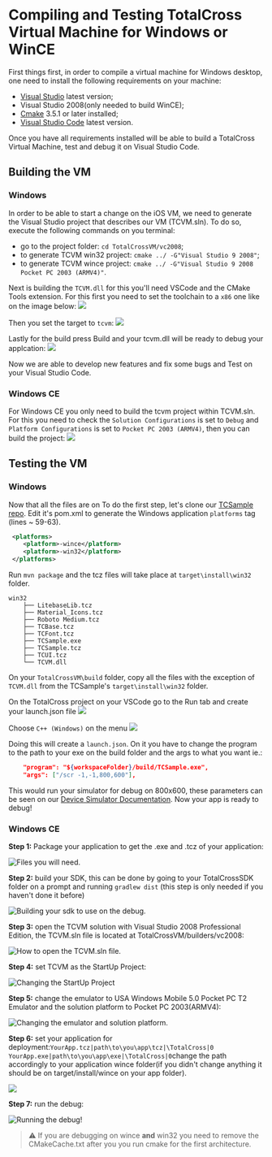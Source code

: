 # Compiling and Testing TotalCross Virtual Machine for Windows or WinCE
First things first, in order to compile a virtual machine for Windows desktop, one need to install the following requirements on your machine:

- [Visual Studio](visualstudio.microsoft.com) latest version;
- Visual Studio 2008(only needed to build WinCE);
- [Cmake](https://cmake.org/) 3.5.1 or later installed;
- [Visual Studio Code](visualstudio.microsoft.com) latest version.

Once you have all requirements installed will be able to build a TotalCross Virtual Machine, test and debug it on Visual Studio Code.

## Building the VM

### Windows

In order to be able to start a change on the iOS VM, we need to generate the Visual Studio project that describes our VM (TCVM.sln). To do so, execute the following commands on you terminal:

- go to the project folder: `cd TotalCrossVM/vc2008`;
- to generate TCVM win32 project: `cmake ../ -G"Visual Studio 9 2008"`;
- to generate TCVM wince project: `cmake ../ -G"Visual Studio 9 2008 Pocket PC 2003 (ARMV4)"`.

Next is building the `TCVM.dll` for this you'll need VSCode and the CMake Tools extension. For this first you need to set the toolchain to a `x86` one like on the image below:
![](https://imgur.com/YY3VvLV.png)

Then you set the target to `tcvm`:
![](https://imgur.com/PIjFkhi.png)

Lastly for the build press Build and your tcvm.dll will be ready to debug your applcation:
![](https://imgur.com/YLo5AaS.png)

Now we are able to develop new features and fix some bugs and Test on your Visual Studio Code.

### Windows CE

For Windows CE you only need to build the tcvm project within TCVM.sln. For this you need to check the `Solution Configurations` is set to `Debug` and `Platform Configurations` is set to `Pocket PC 2003 (ARMV4)`, then you can build the project:
![](https://imgur.com/MFwBfvP.png)

## Testing the VM

### Windows

Now that all the files are on To do the first step, let's clone our [TCSample repo](https://github.com/TotalCross/tc-sample). Edit it's pom.xml to generate the Windows application `platforms` tag (lines ~ 59-63).
```xml
 <platforms>
    <platform>-wince</platform>
    <platform>-win32</platform>
 </platforms>
```
Run `mvn package` and the tcz files will take place at `target\install\win32` folder.

```
win32
    ├── LitebaseLib.tcz
    ├── Material_Icons.tcz
    ├── Roboto Medium.tcz
    ├── TCBase.tcz
    ├── TCFont.tcz
    ├── TCSample.exe
    ├── TCSample.tcz
    ├── TCUI.tcz
    └── TCVM.dll
```
On your `TotalCrossVM\build` folder, copy all the files with the exception of `TCVM.dll` from the TCSample's `target\install\win32` folder.

On the TotalCross project on your VSCode go to the Run tab and create your launch.json file
![](https://imgur.com/npdLmQX.png)

Choose `C++ (Windows)` on the menu
![](https://imgur.com/8J0jV2P.png)

Doing this will create a `launch.json`. On it you have to change the program to the path to your exe on the build folder and the args to what you want ie.:
```json
    "program": "${workspaceFolder}/build/TCSample.exe",
    "args": ["/scr -1,-1,800,600"],
```

This would run your simulator for debug on 800x600, these parameters can be seen on our [Device Simulator Documentation](https://learn.totalcross.com/documentation/guides/device-simulator#screen-sizes-parameters). Now your app is ready to debug!

### Windows CE

**Step 1:** Package your application to get the .exe and .tcz of your application:

![Files you will need.](https://raw.githubusercontent.com/TotalCross/totalcross-docs/master/.gitbook/assets/packaged_files.png)

**Step 2:** build your SDK, this can be done by going to your TotalCrossSDK folder on a prompt and running `gradlew dist` \(this step is only needed if you haven't done it before\)

![Building your sdk to use on the debug.](https://raw.githubusercontent.com/TotalCross/totalcross-docs/master/.gitbook/assets/building_sdk.gif)

**Step 3:** open the TCVM solution with Visual Studio 2008 Professional Edition, the TCVM.sln file is located at TotalCrossVM/builders/vc2008:

![How to open the TCVM.sln file.](https://raw.githubusercontent.com/TotalCross/totalcross-docs/master/.gitbook/assets/open_solution.gif)

**Step 4:** set TCVM as the StartUp Project:

![Changing the StartUp Project](https://raw.githubusercontent.com/TotalCross/totalcross-docs/master/.gitbook/assets/set_as_startup_project.gif)

**Step 5:** change the emulator to USA Windows Mobile 5.0 Pocket PC T2 Emulator and the solution platform to Pocket PC 2003\(ARMV4\):

![Changing the emulator and solution platform.](https://raw.githubusercontent.com/TotalCross/totalcross-docs/master/.gitbook/assets/changing_emulator_and_solution_platform.gif)

**Step 6:** set your application for deployment:`YourApp.tcz|path\to\you\app\tcz|\TotalCross|0 YourApp.exe|path\to\you\app\exe|\TotalCross|0`change the path accordingly to your application wince folder\(if you didn't change anything it should be on target/install/wince on your app folder\).

![](https://raw.githubusercontent.com/TotalCross/totalcross-docs/master/.gitbook/assets/changing_emulator_and_solution_platform%20(1).gif)

**Step 7:** run the debug:

![Running the debug!](https://raw.githubusercontent.com/TotalCross/totalcross-docs/master/.gitbook/assets/running_debug.gif)

> :warning: If you are debugging on wince **and** win32 you need to remove the CMakeCache.txt after you you run cmake for the first architecture.